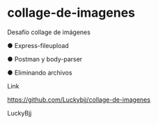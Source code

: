 # collage-de-imagenes
Desafío collage de imágenes

● Express-fileupload 

● Postman y body-parser 

● Eliminando archivos

Link

https://github.com/Luckybjj/collage-de-imagenes

LuckyBjj
